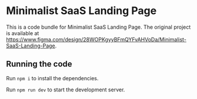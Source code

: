 
  # Minimalist SaaS Landing Page

  This is a code bundle for Minimalist SaaS Landing Page. The original project is available at https://www.figma.com/design/28WOPKgyyBFmQYFvAHVoDa/Minimalist-SaaS-Landing-Page.

  ## Running the code

  Run `npm i` to install the dependencies.

  Run `npm run dev` to start the development server.
  